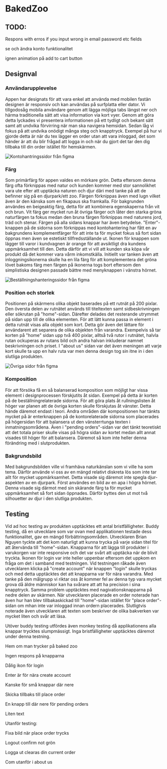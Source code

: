 # BakedZoo

## TODO:
Respons with erros if you input wrong in email password etc fields

se och ändra konto funktionalitet

ignen animation på add to cart button

## Designval


### Användarupplevelse

Appen har designats för att vara enkel att använda med mobilen fastän designen är responsiv och kan användas på surfplatta eller dator. Vi tillgodosåg mobila användare genom att lägga möjliga tabs längst ner och härma traditionella sätt att visa information via kort vyer. Genom att göra detta lyckades vi presentera informationen på ett tydligt och bekant sätt samt att undvika förvirring när man ska navigera hemsidan. Sedan låg vi fokus på att undvika onödigt många steg och knapptryck. Exempel på hur vi gjorde detta är när du tex lägger en order utan att vara inloggad, det som händer är att du blir frågad att logga in och när du gjort det tar den dig tillbaka till din order istället för hemskärmen.

![Kontohantringssidor från figma](https://github.com/abbsimoga/BakedZoo/blob/master/images/figma%201.png?raw=true)

### Färg

Som primärfärg för appen valdes en mörkare grön. Detta eftersom denna färg ofta förknippas med natur och kunden kommer med stor sannolikhet vara ute efter att upptäcka naturen och djur däri med tanke på att de befinner sig på en djurpark/ett zoo. Färgen förknippas även med lugn vilket även är den känska som en fikapaus ska framkalla. För bakgrunden användes en beigeaktig färg, detta för att kombinera egenskaperna från vit och brun. Vit färg ger mycket run åt övriga färger och låter den starka gröna naturfärgen ta fokus medan den bruna färgen förknippas med naturens jord, träd och stenar. Färgen på alla sidans knappar har även betydelse. "Enter"-knappen på de sidorna som förknippas med kontohantering har fått en av bakgrundens komplementfärger för att inte ta för mycket fokus så fort sidan öppnas men även se estetiskt tillfredsställande ut. Ikonen för knappen som lägger till varor i kundvagnen är orange för att avsiktligt dra kundens uppmärksamhet till den. Detta därför att vi vill att kunden ska köpa vår produkt då det kommer vara vårm inkomstkälla. Initiellt var tanken även att inloggningsikonerna skulle ha en lila färg för att komplementera det gröna lövet bakoms färg men färgen på ikonerna togs bort eftersom den simplistiska designen passade bättre med menyknappen i vänstra hörnet.

![Beställningshanteringssidor från figma](https://github.com/abbsimoga/BakedZoo/blob/master/images/figma%202.png?raw=true)

### Position och storlek

Positionen på skärmens olika objekt baserades på ett rutnät på 200 pixlar. Den översta delen av rutnätet används till titeltexten samt sidbeskrivningen eller sökrutan på "home"-sidan. Därefter delades det resterande utrymmet på sidan upp till de olika elementen. För att lätt kunna passa in element i detta rutnät visas alla objekt som kort. Detta gör även det lättare för användarent att separera de olika objekten från varandra. Exempelvis så tar korten på "home" sidan upp två 400 pixlar, alltså två rutor i rutnätet, halvla rutan ockuperas av rutans bild och andra halvan inkluderar namnet beskrivningen och priset. I "about us" sidan var det även meningen att varje kort skulle ta upp en halv ruta var men denna design tog sin itne in i den slutliga produkten.

![Övriga sidor från figma](https://github.com/abbsimoga/BakedZoo/blob/master/images/figma%203.png?raw=true)

### Komposition

För att försöka få en så balanserad komposition som möjligt har vissa element i designprocessen förskjutits åt sidan. Exempel på detta är korten på de beställningrelaterade sidorna. För att göra plats åt rullningslisten åt höger var planen att de övriga korten skulle förskjutas åt vänster. Detta hände däremot endast i teori.
Andra områden där kompositionen har tänkts mycket på är enterknappen på de kontorelaterade sidorna som placerades på högersidan för att balansera ut den vänsterrtunga texten i inmatningsområdena.
Även i "pending orders"-sidan var det tänkt teoretiskt att det totala priser skulle visas på högra sidan av kortet medan allt annat visades till höger för att balansera. Däremot så kom inte heller denna förändring med i slutprodukten. 

### Bakgrundsbild

Med bakgrundsbilden ville vi framhäva naturkänslan som vi ville ha som tema. Därför använde vi oss av en mängd relativt diskreta lös som inte tar allt för mycket uppmärksamhet. Detta visade sig däremot inte spegla djur-aspekten av en djurpark. Först användes en bild av en apa i högra hörnet. Denna visade sig därmot med sin skärande färg ta för mycket uppmärksamhet så fort sidan öppnades. Därför byttes den ut mot två silhouetter av djur i den slutliga produkten.


## Testing
Vid ad hoc testing av produkten upptäcktes ett antal bristfälligheter. Buddy testing, då en utvecklare som var ovan med applikationen testade dess funktionalitet, gav en mängd förbättringsområden. Utvecklaren Brian Nguyen tyckte att det kom naturligt att kunna trycka på varje sidan titel för att återvända till "home"-sidan. Knapparna för att lägga till produkter i varukorgen var inte responsive och det var svårt att upptäcka när de blivit tryckta. Ikonen för login var inte heller uppenbar eftersom det uppkom en fråga om det i samband med testningen. Vid testningen råkade även utvecklaren klicka på "create account" när knappen "login" skulle tryckas och med detta upptäcktes det att knapparna var för nära varandra. Med tanke på den målgrupp vi riktar oss åt kommer fel av denna typ vara mycket grova då äldre människor kan ha svårare att att ha precision i sina knapptryck. Samma problem upptäcktes med nagivationsknapparna på nedre delen av skärmen. När utvecklaren placerade en order noterade han även hur han blev tillbakaskickad till "home"-sidan istället för "place order"-sidan om mhan inte var inloggad innan ordern placerades. Slutligtvis noterade även utvecklaren att texten som beskriver de olika bakverken var mycket liten och svår att läsa. 

Utöver buddy testing utfördes även monkey testing då applikationens alla knappar trycktes slumpmässigt. Inga bristfälligheter upptäcktes däremot under denna testning.

Hem om man trycker på baked zoo

Ingen respons på knapparna 

Dålig ikon för login

Enter är för nära create account

Kanske för små knappar där nere

Skicka tillbaks till place order

En knapp till där nere för pending orders

Liten text


Utanför testing: 

Fixa bild när place order trycks

Logout confirm not grön

Logga ut clearas din current order


Com utanför i about us
